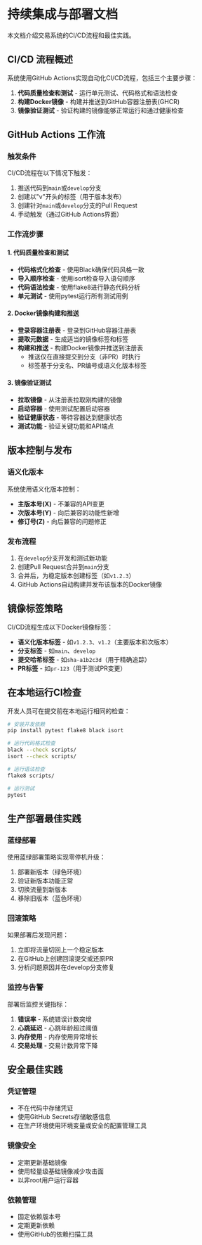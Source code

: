 # 持续集成与部署文档

本文档介绍交易系统的CI/CD流程和最佳实践。

## CI/CD 流程概述

系统使用GitHub Actions实现自动化CI/CD流程，包括三个主要步骤：

1. **代码质量检查和测试** - 运行单元测试、代码格式和语法检查
2. **构建Docker镜像** - 构建并推送到GitHub容器注册表(GHCR)
3. **镜像验证测试** - 验证构建的镜像能够正常运行和通过健康检查

## GitHub Actions 工作流

### 触发条件

CI/CD流程在以下情况下触发：

1. 推送代码到`main`或`develop`分支
2. 创建以"v"开头的标签（用于版本发布）
3. 创建针对`main`或`develop`分支的Pull Request
4. 手动触发（通过GitHub Actions界面）

### 工作流步骤

#### 1. 代码质量检查和测试

- **代码格式化检查** - 使用Black确保代码风格一致
- **导入顺序检查** - 使用isort检查导入语句顺序
- **代码语法检查** - 使用flake8进行静态代码分析
- **单元测试** - 使用pytest运行所有测试用例

#### 2. Docker镜像构建和推送

- **登录容器注册表** - 登录到GitHub容器注册表
- **提取元数据** - 生成适当的镜像标签和标签
- **构建和推送** - 构建Docker镜像并推送到注册表
  - 推送仅在直接提交到分支（非PR）时执行
  - 标签基于分支名、PR编号或语义化版本标签

#### 3. 镜像验证测试

- **拉取镜像** - 从注册表拉取刚构建的镜像
- **启动容器** - 使用测试配置启动容器
- **验证健康状态** - 等待容器达到健康状态
- **测试功能** - 验证关键功能和API端点

## 版本控制与发布

### 语义化版本

系统使用语义化版本控制：

- **主版本号(X)** - 不兼容的API变更
- **次版本号(Y)** - 向后兼容的功能性新增
- **修订号(Z)** - 向后兼容的问题修正

### 发布流程

1. 在`develop`分支开发和测试新功能
2. 创建Pull Request合并到`main`分支
3. 合并后，为稳定版本创建标签（如`v1.2.3`）
4. GitHub Actions自动构建并发布该版本的Docker镜像

## 镜像标签策略

CI/CD流程生成以下Docker镜像标签：

- **语义化版本标签** - 如`v1.2.3`、`v1.2`（主要版本和次版本）
- **分支标签** - 如`main`、`develop`
- **提交哈希标签** - 如`sha-a1b2c3d`（用于精确追踪）
- **PR标签** - 如`pr-123`（用于测试PR变更）

## 在本地运行CI检查

开发人员可在提交前在本地运行相同的检查：

```bash
# 安装开发依赖
pip install pytest flake8 black isort

# 运行代码格式检查
black --check scripts/
isort --check scripts/

# 运行语法检查
flake8 scripts/

# 运行测试
pytest
```

## 生产部署最佳实践

### 蓝绿部署

使用蓝绿部署策略实现零停机升级：

1. 部署新版本（绿色环境）
2. 验证新版本功能正常
3. 切换流量到新版本
4. 移除旧版本（蓝色环境）

### 回滚策略

如果部署后发现问题：

1. 立即将流量切回上一个稳定版本
2. 在GitHub上创建回滚提交或还原PR
3. 分析问题原因并在develop分支修复

### 监控与告警

部署后监控关键指标：

1. **错误率** - 系统错误计数突增
2. **心跳延迟** - 心跳年龄超过阈值
3. **内存使用** - 内存使用异常增长
4. **交易处理** - 交易计数异常下降

## 安全最佳实践

### 凭证管理

- 不在代码中存储凭证
- 使用GitHub Secrets存储敏感信息
- 在生产环境使用环境变量或安全的配置管理工具

### 镜像安全

- 定期更新基础镜像
- 使用轻量级基础镜像减少攻击面
- 以非root用户运行容器

### 依赖管理

- 固定依赖版本号
- 定期更新依赖
- 使用GitHub的依赖扫描工具 